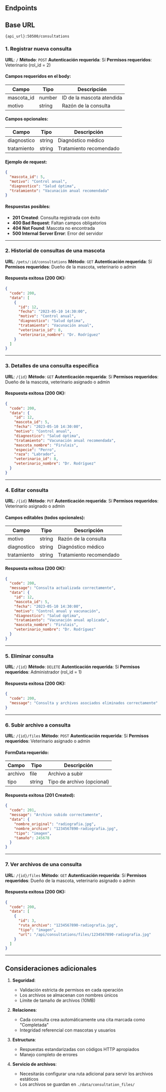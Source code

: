 ## Endpoints


## Base URL

`{api_url}:50500/consultations`

### 1. Registrar nueva consulta

**URL**: `/`
**Método**: `POST`
**Autenticación requerida**: Sí
**Permisos requeridos**: Veterinario (rol_id = 2)

#### Campos requeridos en el body:

| Campo      | Tipo   | Descripción              |
| ---------- | ------ | ------------------------- |
| mascota_id | number | ID de la mascota atendida |
| motivo     | string | Razón de la consulta     |

#### Campos opcionales:

| Campo       | Tipo   | Descripción            |
| ----------- | ------ | ----------------------- |
| diagnostico | string | Diagnóstico médico    |
| tratamiento | string | Tratamiento recomendado |

#### Ejemplo de request:

```json
{
  "mascota_id": 5,
  "motivo": "Control anual",
  "diagnostico": "Salud óptima",
  "tratamiento": "Vacunación anual recomendada"
}
```

#### Respuestas posibles:

- **201 Created**: Consulta registrada con éxito
- **400 Bad Request**: Faltan campos obligatorios
- **404 Not Found**: Mascota no encontrada
- **500 Internal Server Error**: Error del servidor

---

### 2. Historial de consultas de una mascota

**URL**: `/pets/:id/consultations`
**Método**: `GET`
**Autenticación requerida**: Sí
**Permisos requeridos**: Dueño de la mascota, veterinario o admin

#### Respuesta exitosa (200 OK):

```json
{
  "code": 200,
  "data": [
    {
      "id": 12,
      "fecha": "2023-05-10 14:30:00",
      "motivo": "Control anual",
      "diagnostico": "Salud óptima",
      "tratamiento": "Vacunación anual",
      "veterinario_id": 8,
      "veterinario_nombre": "Dr. Rodríguez"
    }
  ]
}
```

---

### 3. Detalles de una consulta específica

**URL**: `/{id}`
**Método**: `GET`
**Autenticación requerida**: Sí
**Permisos requeridos**: Dueño de la mascota, veterinario asignado o admin

#### Respuesta exitosa (200 OK):

```json
{
  "code": 200,
  "data": {
    "id": 12,
    "mascota_id": 5,
    "fecha": "2023-05-10 14:30:00",
    "motivo": "Control anual",
    "diagnostico": "Salud óptima",
    "tratamiento": "Vacunación anual recomendada",
    "mascota_nombre": "Firulais",
    "especie": "Perro",
    "raza": "Labrador",
    "veterinario_id": 8,
    "veterinario_nombre": "Dr. Rodríguez"
  }
}
```

---

### 4. Editar consulta

**URL**: `/{id}`
**Método**: `PUT`
**Autenticación requerida**: Sí
**Permisos requeridos**: Veterinario asignado o admin

#### Campos editables (todos opcionales):

| Campo       | Tipo   | Descripción            |
| ----------- | ------ | ----------------------- |
| motivo      | string | Razón de la consulta   |
| diagnostico | string | Diagnóstico médico    |
| tratamiento | string | Tratamiento recomendado |

#### Respuesta exitosa (200 OK):

```json
{
  "code": 200,
  "message": "Consulta actualizada correctamente",
  "data": {
    "id": 12,
    "mascota_id": 5,
    "fecha": "2023-05-10 14:30:00",
    "motivo": "Control anual y vacunación",
    "diagnostico": "Salud óptima",
    "tratamiento": "Vacunación anual aplicada",
    "mascota_nombre": "Firulais",
    "veterinario_nombre": "Dr. Rodríguez"
  }
}
```

---

### 5. Eliminar consulta

**URL**: `/{id}`
**Método**: `DELETE`
**Autenticación requerida**: Sí
**Permisos requeridos**: Administrador (rol_id = 1)

#### Respuesta exitosa (200 OK):

```json
{
  "code": 200,
  "message": "Consulta y archivos asociados eliminados correctamente"
}
```

---

### 6. Subir archivo a consulta

**URL**: `/{id}/files`
**Método**: `POST`
**Autenticación requerida**: Sí
**Permisos requeridos**: Veterinario asignado o admin

#### FormData requerido:

| Campo   | Tipo   | Descripción               |
| ------- | ------ | -------------------------- |
| archivo | file   | Archivo a subir            |
| tipo    | string | Tipo de archivo (opcional) |

#### Respuesta exitosa (201 Created):

```json
{
  "code": 201,
  "message": "Archivo subido correctamente",
  "data": {
    "nombre_original": "radiografia.jpg",
    "nombre_archivo": "1234567890-radiografia.jpg",
    "tipo": "imagen",
    "tamaño": 245678
  }
}
```

---

### 7. Ver archivos de una consulta

**URL**: `/{id}/files`
**Método**: `GET`
**Autenticación requerida**: Sí
**Permisos requeridos**: Dueño de la mascota, veterinario asignado o admin

#### Respuesta exitosa (200 OK):

```json
{
  "code": 200,
  "data": [
    {
      "id": 3,
      "ruta_archivo": "1234567890-radiografia.jpg",
      "tipo": "imagen",
      "url": "/api/consultations/files/1234567890-radiografia.jpg"
    }
  ]
}
```

---

## Consideraciones adicionales

1. **Seguridad**:

   - Validación estricta de permisos en cada operación
   - Los archivos se almacenan con nombres únicos
   - Límite de tamaño de archivos (10MB)
2. **Relaciones**:

   - Cada consulta crea automáticamente una cita marcada como "Completada"
   - Integridad referencial con mascotas y usuarios
3. **Estructura**:

   - Respuestas estandarizadas con códigos HTTP apropiados
   - Manejo completo de errores
4. **Servicio de archivos**:

   - Necesitarás configurar una ruta adicional para servir los archivos estáticos
   - Los archivos se guardan en `./data/consultation_files/`
